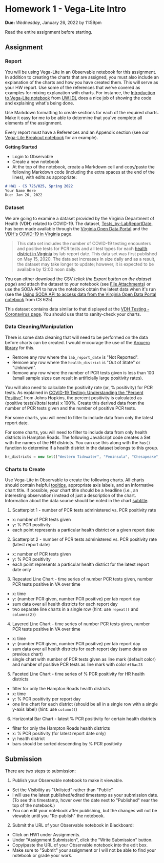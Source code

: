 # Homework 1 - Vega-Lite Intro 
**Due:** *Wednesday*, January 26, 2022 by 11:59pm

Read the entire assignment before starting.

## Assignment

### Report
You will be using Vega-Lite in an Observable notebook for this assignment.  In addition to creating the charts that are assigned, you must also include an explanation of the charts and how you have created them.  This will serve as your HW report. Use some of the references that we've covered as examples for mixing explanation with charts.  For instance, the [Introduction to Vega-Lite notebook](https://observablehq.com/@uwdata/introduction-to-vega-lite?collection=@uwdata/visualization-curriculum) from [UW IDL](https://idl.cs.washington.edu/) does a nice job of showing the code and explaining what's being done.

Use Markdown formatting to create sections for each of the required charts.  Make it easy for me to be able to determine that you've complete all elements of the assignment.

Every report must have a References and an Appendix section (see our [Vega-Lite Breakout notebook](https://observablehq.com/@weiglemc/cs-725-s22-vega-lite-breakout-notebook?collection=@weiglemc/cs-725-825-spring-2022) for an example).

**Getting Started**
* Login to Observable
* Create a new notebook
* At the top of the notebook, create a Markdown cell and copy/paste the following Markdown code (including the extra spaces at the end of the lines), with edits as appropriate:

```markdown
# HW1 - CS 725/825, Spring 2022
Your Name Here  
Due: Jan 26, 2022
```

### Dataset

We are going to examine a dataset provided by the Virginia Department of Health (VDH) related to COVID-19. The dataset, [Tests_by-LabReportDate](https://data.virginia.gov/Government/VDH-COVID-19-PublicUseDataset-Tests_by-LabReportDa/3u5k-c2gr), has been made available through the [Virginia Open Data Portal](https://data.virginia.gov) and the [VDH's COVID-19 in Virginia page](https://www.vdh.virginia.gov/coronavirus/). 

> This data set includes the number of COVID-19 testing encounters and positive tests for PCR tests and all test types for each [health district in Virginia](https://www.vdh.virginia.gov/local-health-districts/) by lab report date. This data set was first published on May 15, 2020. The data set increases in size daily and as a result, the dataset may take longer to update; however, it is expected to be available by 12:00 noon daily. 

You can either download the CSV (*click the Export button on the dataset page*) and attach the dataset to your notebook (see [File Attachments](https://observablehq.com/@observablehq/file-attachments)) or use the SODA API to have the notebook obtain the latest data when it's run (see the [Using SODA API to access data from the Virginia Open Data Portal notebook](https://observablehq.com/@weiglemc/using-the-soda-api-to-access-data-from-the-virginia-open-data?collection=@weiglemc/cs625) from CS 625).

This dataset contains data similar to that displayed at the [VDH Testing - Coronavirus page](https://www.vdh.virginia.gov/coronavirus/see-the-numbers/covid-19-in-virginia/covid-19-in-virginia-testing/). You should use that to sanity-check your charts.

### Data Cleaning/Manipulation

There is some data cleaning that will need to be performed on the data before charts can be created.  I would encourage the use of the [Arquero library](https://uwdata.github.io/arquero/api/) for this.
* Remove any row where the `lab_report_date` is "Not Reported".
* Remove any row where the `health_district` is "Out of State" or "Unknown".
* Remove any row where the number of PCR tests given is less than 100 (small sample sizes can result in artificially large positivity rates).

You will also need to calculate the positivity rate (or, % positivity) for PCR tests.  As explained in [COVID-19 Testing: Understanding the “Percent Positive”](https://publichealth.jhu.edu/2020/covid-19-testing-understanding-the-percent-positive) from Johns Hopkins, the percent positivity is calculated as (positive tests)/(total tests) x 100%. Create this derived data from the number of PCR tests given and the number of positive PCR tests.

For some charts, you will need to filter to include data from only the latest report date.

For some charts, you will need to filter to include data from only health districts in Hampton Roads.  The following JavaScript code creates a Set with the names of the HR districts.  You can use this along with the `has()` function to determine if a health district in the dataset belongs to this group.
```javascript
hr_districts = new Set(["Western Tidewater", "Peninsula", "Chesapeake", "Virginia Beach", "Norfolk", "Portsmouth", "Hampton"])
```

### Charts to Create

Use Vega-Lite in Observable to create the following charts. All charts should contain helpful [tooltips](https://vega.github.io/vega-lite/docs/tooltip.html), appropriate axis labels, and an informative chart title. If possible, your chart title should be a headline (i.e., an interesting observation) instead of just a description of the chart. Information about the data source should be noted in the chart [subtitle](https://vega.github.io/vega-lite/docs/title.html).

1. Scatterplot 1 - number of PCR tests administered vs. PCR positivity rate
  * x: number of PCR tests given
  * y: % PCR positivity
  * each point represents a particular health district on a given report date
2. Scatterplot 2 - number of PCR tests administered vs. PCR positivity rate (latest report date)
  * x: number of PCR tests given
  * y: % PCR positivity
  * each point represents a particular health district for the latest report date only 
3. Repeated Line Chart - time series of number PCR tests given, number PCR tests positive in VA over time
  * x: time
  * y: {number PCR given, number PCR positive} per lab report day
  * sum data over all health districts for each report day
  * two separate line charts in a single row (hint: use `repeat()` and `columns(2)`)
4. Layered Line Chart -  time series of number PCR tests given, number PCR tests positive in VA over time
  * x: time
  * y: {number PCR given, number PCR positive} per lab report day
  * sum data over all health districts for each report day (same data as previous chart)
  * single chart with number of PCR tests given as line mark (default color) and number of positive PCR tests as line mark with color `#f6ac23`
5. Faceted Line Chart - time series of % PCR positivity for HR health districts
  * filter for only the Hampton Roads health districts
  * x: time
  * y: % PCR positivity per report day 
  * one line chart for each district (should be all in a single row with a single y-axis label) (hint: use `column()`)
6. Horizontal Bar Chart - latest % PCR positivity for certain health districts 
  * filter for only the Hampton Roads health districts
  * x: % PCR positivity (for latest report date only)
  * y: health district
  * bars should be sorted descending by % PCR positivity

## Submission

There are two steps to submission:

1. Publish your Observable notebook to make it viewable.
  * Set the Visibility as "Unlisted" rather than "Public"
  * I will use the latest published/edited timestamp as your submission date. (To see this timestamp, hover over the date next to "Published" near the top of the notebook.)
  * You can edit your notebook after publishing, but the changes will not be viewable until you "Re-publish" the notebook.

2. Submit the URL of your Observable notebook in Blackboard:
  * Click on HW1 under Assignments.
  * Under "Assignment Submission", click the "Write Submission" button.
  * Copy/paste the URL of your Observable notebook into the edit box.
  * Make sure to "Submit" your assignment or I will not be able to find your notebook or grade your work.

